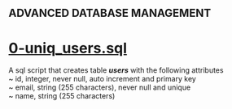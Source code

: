 ## ADVANCED DATABASE MANAGEMENT

# [0-uniq_users.sql](./0-uniq_users.sql)
A sql script that creates table ***users*** with the following attributes<br>
	~ id, integer, never null, auto increment and primary key<br>
	~ email, string (255 characters), never null and unique<br>
	~ name, string (255 characters)<br>
